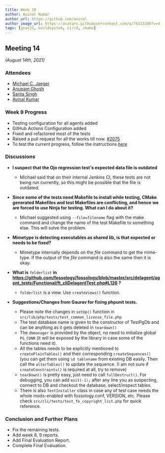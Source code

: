```yaml
---
title: Week 10
author: Avinal Kumar
author_url: https://github.com/avinal
author_image_url: https://avatars.githubusercontent.com/u/74113200?v=4
tags: [gsoc21, buildsystem, ci/cd, cmake]
---
```


<!--
SPDX-License-Identifier: CC-BY-SA-4.0

SPDX-FileCopyrightText: 2021 Avinal Kumar <avinal.xlvii@gmail.com>
-->

## Meeting 14
*(August 14th, 2021)*

### Attendees

- [Michael C. Jaeger ](https://github.com/mcjaeger)
- [Anupam Ghosh ](https://github.com/ag4ums)
- [Sarita Singh ](https://github.com/itssingh)
- [Avinal Kumar ](https://github.com/avinal)



### Week 9 Progress

- Testing configuration for all agents added
- GitHub Actions Configuration added
- Fixed and refactored most of the tests
- Raised a pull request for all the works till now. [#2075](https://github.com/fossology/fossology/pull/2075)
- To test the current progress, follow the instructions [here](https://github.com/avinal/FOSSologywiki#test-the-new-system-only-gcc-with-make-and-ninja-tested-for-now)

### Discussions

- **I suspect that the Ojo regression test's expected data file is outdated**

  * Michael said that on their internal Jenkins CI, these tests are not being run currently, so this might be possible that the file is outdated.

- **Since some of the tests need Makefile to install while testing, CMake generated Makefiles and test Makefiles are conflicting, and hence we are forced to use Ninja for testing. What can I do about it?**

  * Michael suggested using `--file=filename` flag with the make command and change the name of the test Makefile to something else. This will solve the problem.

- **Mimetype is detecting executables as shared lib, is that expected or needs to be fixed?**

  * Mimetype internally depends on the *file* command to get the mime-type. If the output of the *file* command is also the same then it is okay.

- **What is** `folderlist` **in https://github.com/fossology/fossology/blob/master/src/delagent/agent_tests/Functional/ft_cliDelagentTest.php#L126 ?**

  * `folderlist` is a view. Use `createViews()` function.

- **Suggestions/Changes from Gaurav for fixing phpunit tests.**

  * Please note the changes in `setUp()` function in `src/lib/php/tests/test_common_license_file.php`
  * The test database name is given to the constructor of TestPgDb and can be anything as it gets deleted in `teardown()`
  * The `dbmanager` is provided by the object, no need to initialize global `PG_CONN` (it will be exposed by the library in case some of the functions need it).
  * All the tables needs to be explicitly mentioned to `createPlainTables()` and their corresponding `createSequences()` (you can get them using `\d tablename` from existing DB easily. Then call the `alterTables()` to update the sequence. (I am not sure if `createConstraints()` is required at all, try to remove)
  * `tearDown()` is pretty easy, just need to call `fullDestruct()`. For debugging, you can add `exit(-1);` after any line you as suspecting, connect to DB and checkout the database, select/inspect tables.
  * There is also `TestInstaller` class in case any of test case needs the whole mods-enabled with fossology.conf, VERSION, etc. Please check `src/cli/tests/test_fo_copyright_list.php` for quick reference.


### Conclusion and Further Plans

- Fix the remaining tests.
- Add week 8, 9 reports.
- Add Final Evaluation Report.
- Complete Final Evaluation.
    